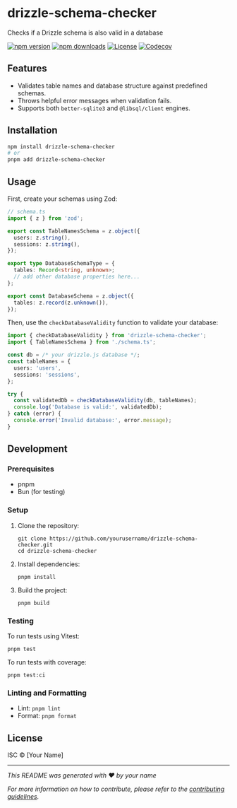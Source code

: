 # drizzle-schema-checker

Checks if a Drizzle schema is also valid in a database

[![npm version][npm-version-src]][npm-version-href]
[![npm downloads][npm-downloads-src]][npm-downloads-href]
[![License][license-src]][license-href]
[![Codecov][codecov-src]][codecov-href]

## Features

- Validates table names and database structure against predefined schemas.
- Throws helpful error messages when validation fails.
- Supports both `better-sqlite3` and `@libsql/client` engines.

## Installation

```bash
npm install drizzle-schema-checker
# or
pnpm add drizzle-schema-checker
```

## Usage

First, create your schemas using Zod:

```typescript
// schema.ts
import { z } from 'zod';

export const TableNamesSchema = z.object({
  users: z.string(),
  sessions: z.string(),
});

export type DatabaseSchemaType = {
  tables: Record<string, unknown>;
  // add other database properties here...
};

export const DatabaseSchema = z.object({
  tables: z.record(z.unknown()),
});
```

Then, use the `checkDatabaseValidity` function to validate your database:

```typescript
import { checkDatabaseValidity } from 'drizzle-schema-checker';
import { TableNamesSchema } from './schema.ts';

const db = /* your drizzle.js database */;
const tableNames = {
  users: 'users',
  sessions: 'sessions',
};

try {
  const validatedDb = checkDatabaseValidity(db, tableNames);
  console.log('Database is valid:', validatedDb);
} catch (error) {
  console.error('Invalid database:', error.message);
}
```

## Development

### Prerequisites

- pnpm
- Bun (for testing)

### Setup

1. Clone the repository:
   ```
   git clone https://github.com/yourusername/drizzle-schema-checker.git
   cd drizzle-schema-checker
   ```

2. Install dependencies:
   ```
   pnpm install
   ```

3. Build the project:
   ```
   pnpm build
   ```

### Testing

To run tests using Vitest:

```
pnpm test
```

To run tests with coverage:

```
pnpm test:ci
```

### Linting and Formatting

- Lint: `pnpm lint`
- Format: `pnpm format`

## License

ISC © [Your Name]

---

_This README was generated with ❤️ by your name_

*For more information on how to contribute, please refer to the [contributing guidelines](CONTRIBUTING.md).*


<!-- Badges -->
[npm-version-src]: https://img.shields.io/npm/v/drizzle-schema-checker/latest.svg?style=flat&colorA=020420&colorB=00DC82
[npm-version-href]: https://npmjs.com/package/drizzle-schema-checker

[npm-downloads-src]: https://img.shields.io/npm/dm/drizzle-schema-checker.svg?style=flat&colorA=020420&colorB=00DC82
[npm-downloads-href]: https://npmjs.com/package/drizzle-schema-checker

[license-src]: https://img.shields.io/npm/l/drizzle-schema-checker.svg?style=flat&colorA=020420&colorB=00DC82
[license-href]: https://npmjs.com/package/drizzle-schema-checker


[codecov-src]: https://codecov.io/gh/adrienZ/drizzle-schema-checker/graph/badge.svg?token=SPS4DURB2A
[codecov-href]: https://codecov.io/gh/adrienZ/drizzle-schema-checker
